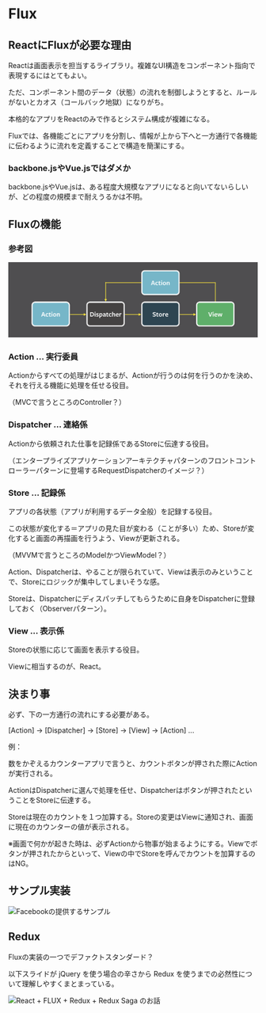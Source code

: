 # Flux

## ReactにFluxが必要な理由

Reactは画面表示を担当するライブラリ。複雑なUI構造をコンポーネント指向で表現するにはとてもよい。

ただ、コンポーネント間のデータ（状態）の流れを制御しようとすると、ルールがないとカオス（コールバック地獄）になりがち。

本格的なアプリをReactのみで作るとシステム構成が複雑になる。

Fluxでは、各機能ごとにアプリを分割し、情報が上から下へと一方通行で各機能に伝わるように流れを定義することで構造を簡潔にする。

### backbone.jsやVue.jsではダメか

backbone.jsやVue.jsは、ある程度大規模なアプリになると向いてないらしいが、どの程度の規模まで耐えうるかは不明。

## Fluxの機能

### 参考図

![flux flow](flux.png "flux flow")

### Action ... 実行委員

Actionからすべての処理がはじまるが、Actionが行うのは何を行うのかを決め、それを行える機能に処理を任せる役目。

（MVCで言うところのController？）

### Dispatcher ... 連絡係

Actionから依頼された仕事を記録係であるStoreに伝達する役目。

（エンタープライズアプリケーションアーキテクチャパターンのフロントコントローラーパターンに登場するRequestDispatcherのイメージ？）

### Store ... 記録係

アプリの各状態（アプリが利用するデータ全般）を記録する役目。

この状態が変化する＝アプリの見た目が変わる（ことが多い）ため、Storeが変化すると画面の再描画を行うよう、Viewが更新される。

（MVVMで言うところのModelかつViewModel？）

Action、Dispatcherは、やることが限られていて、Viewは表示のみということで、Storeにロジックが集中してしまいそうな感。

Storeは、Dispatcherにディスパッチしてもらうために自身をDispatcherに登録しておく（Observerパターン）。

### View ... 表示係

Storeの状態に応じて画面を表示する役目。

Viewに相当するのが、React。

## 決まり事

必ず、下の一方通行の流れにする必要がある。

[Action] -> [Dispatcher] -> [Store] -> [View] -> [Action] ...

例：

数をかぞえるカウンターアプリで言うと、カウントボタンが押された際にActionが実行される。

ActionはDispatcherに選んで処理を任せ、Dispatcherはボタンが押されたということをStoreに伝達する。

Storeは現在のカウントを１つ加算する。Storeの変更はViewに通知され、画面に現在のカウンターの値が表示される。

※画面で何かが起きた時は、必ずActionから物事が始まるようにする。Viewでボタンが押されたからといって、Viewの中でStoreを呼んでカウントを加算するのはNG。

## サンプル実装

![Facebookの提供するサンプル](https://github.com/facebook/flux/tree/master/examples/flux-todomvc)

## Redux

Fluxの実装の一つでデファクトスタンダード？

以下スライドが jQuery を使う場合の辛さから Redux を使うまでの必然性について理解しやすくまとまっている。

![React + FLUX + Redux + Redux Saga のお話](https://www.slideshare.net/yossy222/react-flux-redux-redux-saga)
